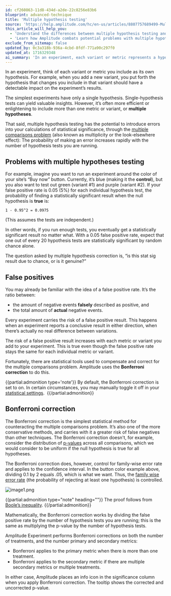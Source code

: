 ```yaml
---
id: cf260863-11d8-434d-a2de-22c8256e83b6
blueprint: advanced-technique
title: 'Multiple hypothesis testing'
source: 'https://help.amplitude.com/hc/en-us/articles/8807757689499-Multiple-hypothesis-testing-in-Amplitude-Experiment'
this_article_will_help_you:
  - 'Understand the differences between multiple hypothesis testing and single-hypothesis testing'
  - 'Learn how Amplitude combats potential problems with multiple hypothesis testing'
exclude_from_sitemap: false
updated_by: 0c3a318b-936a-4cbd-8fdf-771a90c297f0
updated_at: 1716329348
ai_summary: 'In an experiment, each variant or metric represents a hypothesis. Adding more variants introduces potential changes, testing their impact on results. Single-hypothesis tests offer insights, but multiple hypotheses can be more revealing. However, testing multiple hypotheses can lead to errors due to the multiple comparisons problem. Amplitude uses the Bonferroni correction to address this issue. This method divides the false positive rate by the number of hypothesis tests, controlling the family-wise error rate. Amplitude applies Bonferroni corrections to both treatments and primary/secondary metrics, indicating when correction is made in the significance column.'
---
```

In an experiment, think of each variant or metric you include as its own hypothesis. For example, when you add a new variant, you put forth the hypothesis that changes you include in that variant should have a detectable impact on the experiment’s results. 

The simplest experiments have only a single hypothesis. Single-hypothesis tests can yield valuable insights. However, it’s often more efficient or enlightening to include more than one metric or variant, or **multiple hypotheses**.

That said, multiple hypothesis testing has the potential to introduce errors into your calculations of statistical significance, through the [multiple comparisons problem](https://en.wikipedia.org/wiki/Multiple_comparisons_problem) (also known as multiplicity or the look-elsewhere effect): The probability of making an error increases rapidly with the number of hypothesis tests you are running.

## Problems with multiple hypotheses testing

For example, imagine you want to run an experiment around the color of your site’s “Buy now” button. Currently, it’s blue (making it the **control**), but you also want to test out green (variant #1) and purple (variant #2). If your false positive rate is 0.05 (5%) for each individual hypothesis test, the probability of finding a statistically significant result when the null hypothesis is **true** is:

`1 - 0.95^2 = 0.0975`

(This assumes the tests are independent.)

In other words, if you run enough tests, you eventually get a statistically significant result no matter what. With a 0.05 false positive rate, expect that one out of every 20 hypothesis tests are statistically significant by random chance alone.

The question asked by multiple hypothesis correction is, “is this stat sig result due to chance, or is it genuine?”

## False positives

You may already be familiar with the idea of a false positive rate. It’s the ratio between:  

* the amount of negative events **falsely** described as positive, and
* the total amount of **actual** negative events.

Every experiment carries the risk of a false positive result. This happens when an experiment reports a conclusive result in either direction, when there’s actually no real difference between variations.

The risk of a false positive result increases with each metric or variant you add to your experiment. This is true even though the false positive rate stays the same for each individual metric or variant.

Fortunately, there are statistical tools used to compensate and correct for the multiple comparisons problem. Amplitude uses the **Bonferroni correction** to do this.

{{partial:admonition type='note'}}
 By default, the Bonferroni correction is set to on. In certain circumstances, you may manually toggle it off in your [statistical settings](/docs/feature-experiment/workflow/finalize-statistical-preferences). 
{{/partial:admonition}}

## Bonferroni correction

The Bonferroni correction is the simplest statistical method for counteracting the multiple comparisons problem. It’s also one of the more conservative methods, and carries with it a greater risk of false negatives than other techniques. The Bonferroni correction doesn't, for example, consider the distribution of [p-values](https://en.wikipedia.org/wiki/P-value) across all comparisons, which we would consider to be uniform if the null hypothesis is true for all hypotheses.

The Bonferroni correction does, however, control for family-wise error rate and applies to the confidence interval. In the button color example above, dividing 0.1 by 2 equals .05, which is what we want. Thus, the [family wise error rate](https://en.wikipedia.org/wiki/Family-wise_error_rate) (the probability of rejecting at least one hypothesis) is controlled. 

![image1.png](/docs/output/img/advanced-techniques/image1-png.png)

{{partial:admonition type="note" heading=""}}
The proof follows from [Boole’s inequality](https://en.wikipedia.org/wiki/Boole%27s_inequality).
{{/partial:admonition}}

Mathematically, the Bonferroni correction works by dividing the false positive rate by the number of hypothesis tests you are running; this is the same as multiplying the p-value by the number of hypothesis tests.

Amplitude Experiment performs Bonferroni corrections on both the number of treatments, and the number primary and secondary metrics: 

* Bonferroni applies to the primary metric when there is more than one treatment.
* Bonferroni applies to the secondary metric if there are multiple secondary metrics or multiple treatments.

In either case, Amplitude places an info icon in the significance column when you apply Bonferroni correction. The tooltip shows the corrected and uncorrected p-value. 
